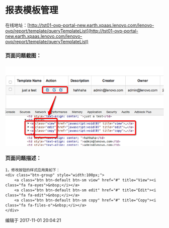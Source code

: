 # 报表模板管理

在线地址：[http://tst01-ovp-portal-new.earth.xpaas.lenovo.com/lenovo-ovp/report/template/queryTemplateList](http://tst01-ovp-portal-new.earth.xpaas.lenovo.com/lenovo-ovp/report/template/queryTemplateList)

### 页面问题截图：

### ![](/assets/Snip20171101_14.png)

### 页面问题描述：

```
1，修改按钮的样式应用类如下：
<div class="btn-group" style="width:100px;">
    <a class="btn btn-default btn-sm view" href="#" title="View"><i class="fa fa-eyes">&nbsp;</i></a>
    <a class="btn btn-default btn-sm edit" href="#" title="Edit"><i class="fa fa-edit">&nbsp;</i></a>
    <a class="btn btn-default btn-sm copy" href="#" title="Copy"><i class="fa fa-files-o">&nbsp;</i></a>
</div>

```

编辑于 2017-11-01 20:04:21



